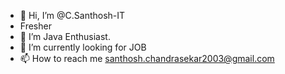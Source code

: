 - 👋 Hi, I’m @C.Santhosh-IT
- Fresher
- 👀 I’m Java Enthusiast.
- 🌱 I’m currently looking for JOB 
- 📫 How to reach me santhosh.chandrasekar2003@gmail.com


<!---
CSanthoshIT/CSanthoshIT is a ✨ special ✨ repository because its `README.md` (this file) appears on your GitHub profile.
You can click the Preview link to take a look at your changes.
--->
